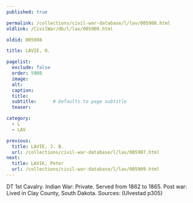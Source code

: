 ```yaml
---
published: true

permalink: /collections/civil-war-database/l/lav/005908.html
oldlink: /CivilWar/db/l/lav/005908.html

oldid: 005908

title: LAVIE, O.

pagelist:
  exclude: false
  order: 5908
  image: 
  alt:
  caption:
  title:
  subtitle:      # Defaults to page subtitle
  teaser:

category: 
  - L 
  - LAV

previous:
  title: LAVIE, J. B.
  url: /collections/civil-war-database/l/lav/005907.html  
next:
  title: LAVIK, Peter
  url: /collections/civil-war-database/l/lav/005909.html   
---
```

DT 1st Cavalry. Indian War: Private. Served from 1862 to 1865. Post war: Lived in Clay County, South Dakota. Sources: (Ulvestad p305)